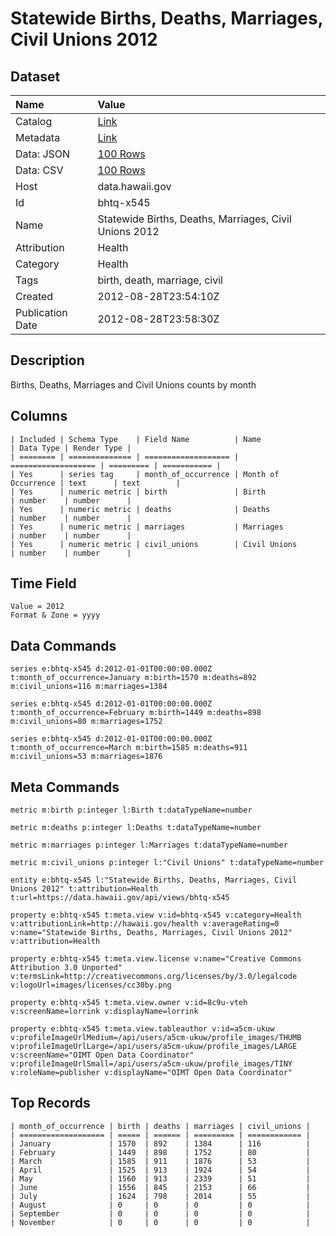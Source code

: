 # Statewide Births, Deaths, Marriages, Civil Unions 2012

## Dataset

| Name | Value |
| :--- | :---- |
| Catalog | [Link](https://catalog.data.gov/dataset/statewide-births-deaths-marriages-civil-unions-2012-38810) |
| Metadata | [Link](https://data.hawaii.gov/api/views/bhtq-x545) |
| Data: JSON | [100 Rows](https://data.hawaii.gov/api/views/bhtq-x545/rows.json?max_rows=100) |
| Data: CSV | [100 Rows](https://data.hawaii.gov/api/views/bhtq-x545/rows.csv?max_rows=100) |
| Host | data.hawaii.gov |
| Id | bhtq-x545 |
| Name | Statewide Births, Deaths, Marriages, Civil Unions 2012 |
| Attribution | Health |
| Category | Health |
| Tags | birth, death, marriage, civil |
| Created | 2012-08-28T23:54:10Z |
| Publication Date | 2012-08-28T23:58:30Z |

## Description

Births, Deaths, Marriages and Civil Unions counts by month

## Columns

```ls
| Included | Schema Type    | Field Name          | Name                | Data Type | Render Type |
| ======== | ============== | =================== | =================== | ========= | =========== |
| Yes      | series tag     | month_of_occurrence | Month of Occurrence | text      | text        |
| Yes      | numeric metric | birth               | Birth               | number    | number      |
| Yes      | numeric metric | deaths              | Deaths              | number    | number      |
| Yes      | numeric metric | marriages           | Marriages           | number    | number      |
| Yes      | numeric metric | civil_unions        | Civil Unions        | number    | number      |
```

## Time Field

```ls
Value = 2012
Format & Zone = yyyy
```

## Data Commands

```ls
series e:bhtq-x545 d:2012-01-01T00:00:00.000Z t:month_of_occurrence=January m:birth=1570 m:deaths=892 m:civil_unions=116 m:marriages=1384

series e:bhtq-x545 d:2012-01-01T00:00:00.000Z t:month_of_occurrence=February m:birth=1449 m:deaths=898 m:civil_unions=80 m:marriages=1752

series e:bhtq-x545 d:2012-01-01T00:00:00.000Z t:month_of_occurrence=March m:birth=1585 m:deaths=911 m:civil_unions=53 m:marriages=1876
```

## Meta Commands

```ls
metric m:birth p:integer l:Birth t:dataTypeName=number

metric m:deaths p:integer l:Deaths t:dataTypeName=number

metric m:marriages p:integer l:Marriages t:dataTypeName=number

metric m:civil_unions p:integer l:"Civil Unions" t:dataTypeName=number

entity e:bhtq-x545 l:"Statewide Births, Deaths, Marriages, Civil Unions 2012" t:attribution=Health t:url=https://data.hawaii.gov/api/views/bhtq-x545

property e:bhtq-x545 t:meta.view v:id=bhtq-x545 v:category=Health v:attributionLink=http://hawaii.gov/health v:averageRating=0 v:name="Statewide Births, Deaths, Marriages, Civil Unions 2012" v:attribution=Health

property e:bhtq-x545 t:meta.view.license v:name="Creative Commons Attribution 3.0 Unported" v:termsLink=http://creativecommons.org/licenses/by/3.0/legalcode v:logoUrl=images/licenses/cc30by.png

property e:bhtq-x545 t:meta.view.owner v:id=8c9u-vteh v:screenName=lorrink v:displayName=lorrink

property e:bhtq-x545 t:meta.view.tableauthor v:id=a5cm-ukuw v:profileImageUrlMedium=/api/users/a5cm-ukuw/profile_images/THUMB v:profileImageUrlLarge=/api/users/a5cm-ukuw/profile_images/LARGE v:screenName="OIMT Open Data Coordinator" v:profileImageUrlSmall=/api/users/a5cm-ukuw/profile_images/TINY v:roleName=publisher v:displayName="OIMT Open Data Coordinator"
```

## Top Records

```ls
| month_of_occurrence | birth | deaths | marriages | civil_unions | 
| =================== | ===== | ====== | ========= | ============ | 
| January             | 1570  | 892    | 1384      | 116          | 
| February            | 1449  | 898    | 1752      | 80           | 
| March               | 1585  | 911    | 1876      | 53           | 
| April               | 1525  | 913    | 1924      | 54           | 
| May                 | 1560  | 913    | 2339      | 51           | 
| June                | 1556  | 845    | 2153      | 66           | 
| July                | 1624  | 798    | 2014      | 55           | 
| August              | 0     | 0      | 0         | 0            | 
| September           | 0     | 0      | 0         | 0            | 
| November            | 0     | 0      | 0         | 0            | 
```
